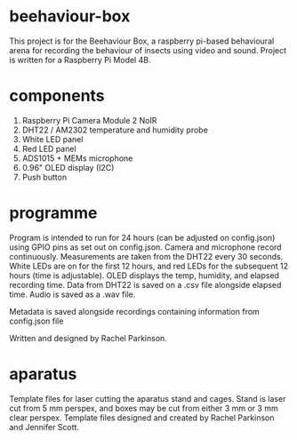 # beehaviour-box

This project is for the Beehaviour Box, a raspberry pi-based behavioural arena for recording the behaviour of insects using video and sound. Project is written for a Raspberry Pi Model 4B.

# components
1. Raspberry Pi Camera Module 2 NoIR
2. DHT22 / AM2302 temperature and humidity probe
3. White LED panel
4. Red LED panel
5. ADS1015 + MEMs microphone
6. 0.96" OLED display (I2C)
7. Push button

# programme
Program is intended to run for 24 hours (can be adjusted on config.json) using GPIO pins as set out on config.json. Camera and microphone record continuously. Measurements are taken from the DHT22 every 30 seconds. White LEDs are on for the first 12 hours, and red LEDs for the subsequent 12 hours (time is adjustable). OLED displays the temp, humidity, and elapsed recording time. Data from DHT22 is saved on a .csv file alongside elapsed time. Audio is saved as a .wav file. 

Metadata is saved alongside recordings containing information from config.json file

Written and designed by Rachel Parkinson.

# aparatus
Template files for laser cutting the aparatus stand and cages. Stand is laser cut from 5 mm perspex, and boxes may be cut from either 3 mm or 3 mm clear perspex. Template files designed and created by Rachel Parkinson and Jennifer Scott.
